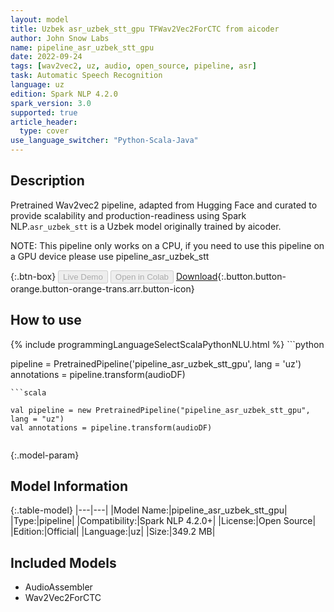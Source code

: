 ```yaml
---
layout: model
title: Uzbek asr_uzbek_stt_gpu TFWav2Vec2ForCTC from aicoder
author: John Snow Labs
name: pipeline_asr_uzbek_stt_gpu
date: 2022-09-24
tags: [wav2vec2, uz, audio, open_source, pipeline, asr]
task: Automatic Speech Recognition
language: uz
edition: Spark NLP 4.2.0
spark_version: 3.0
supported: true
article_header:
  type: cover
use_language_switcher: "Python-Scala-Java"
---
```


## Description

Pretrained Wav2vec2  pipeline, adapted from Hugging Face and curated to provide scalability and production-readiness using Spark NLP.`asr_uzbek_stt` is a Uzbek model originally trained by aicoder.

NOTE: This pipeline only works on a CPU, if you need to use this pipeline on a GPU device please use pipeline_asr_uzbek_stt

{:.btn-box}
<button class="button button-orange" disabled>Live Demo</button>
<button class="button button-orange" disabled>Open in Colab</button>
[Download](https://s3.amazonaws.com/auxdata.johnsnowlabs.com/public/models/pipeline_asr_uzbek_stt_gpu_uz_4.2.0_3.0_1664038856109.zip){:.button.button-orange.button-orange-trans.arr.button-icon}

## How to use



<div class="tabs-box" markdown="1">
{% include programmingLanguageSelectScalaPythonNLU.html %}
```python

pipeline = PretrainedPipeline('pipeline_asr_uzbek_stt_gpu', lang = 'uz')
annotations =  pipeline.transform(audioDF)
    
```
```scala

val pipeline = new PretrainedPipeline("pipeline_asr_uzbek_stt_gpu", lang = "uz")
val annotations = pipeline.transform(audioDF)
    
```
</div>

{:.model-param}
## Model Information

{:.table-model}
|---|---|
|Model Name:|pipeline_asr_uzbek_stt_gpu|
|Type:|pipeline|
|Compatibility:|Spark NLP 4.2.0+|
|License:|Open Source|
|Edition:|Official|
|Language:|uz|
|Size:|349.2 MB|

## Included Models

- AudioAssembler
- Wav2Vec2ForCTC